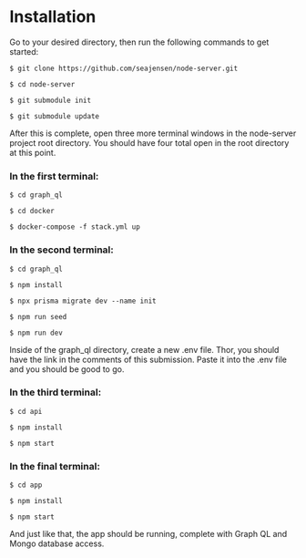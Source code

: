 # Installation

Go to your desired directory, then run the following commands to get started:

`$ git clone https://github.com/seajensen/node-server.git`

`$ cd node-server`

`$ git submodule init`

`$ git submodule update`


After this is complete, open three more terminal windows in the node-server project root directory. You should have four total open in the root directory at this point.


### In the first terminal:

`$ cd graph_ql`

`$ cd docker`

`$ docker-compose -f stack.yml up`



### In the second terminal:

`$ cd graph_ql`

`$ npm install`

`$ npx prisma migrate dev --name init`

`$ npm run seed`

`$ npm run dev`


Inside of the graph_ql directory, create a new .env file. Thor, you should have the link in the comments of this submission. Paste it into the .env file and you should be good to go. 


### In the third terminal:

`$ cd api`

`$ npm install`

`$ npm start`


### In the final terminal:

`$ cd app`

`$ npm install`

`$ npm start`


And just like that, the app should be running, complete with Graph QL and Mongo database access. 
